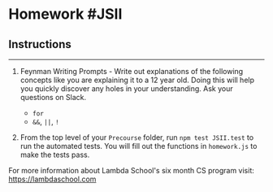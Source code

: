 # Homework #JSII

## Instructions
---
1. Feynman Writing Prompts - Write out explanations of the following concepts like you are explaining it to a 12 year old.  Doing this will help you quickly discover any holes in your understanding.  Ask your questions on Slack.

	* `for`
	* `&&`, `||`, `!`

2. From the top level of your `Precourse` folder, run `npm test JSII.test` to run the automated tests. You will fill out the functions in `homework.js` to make the tests pass.

For more information about Lambda School's six month CS program visit: https://lambdaschool.com
